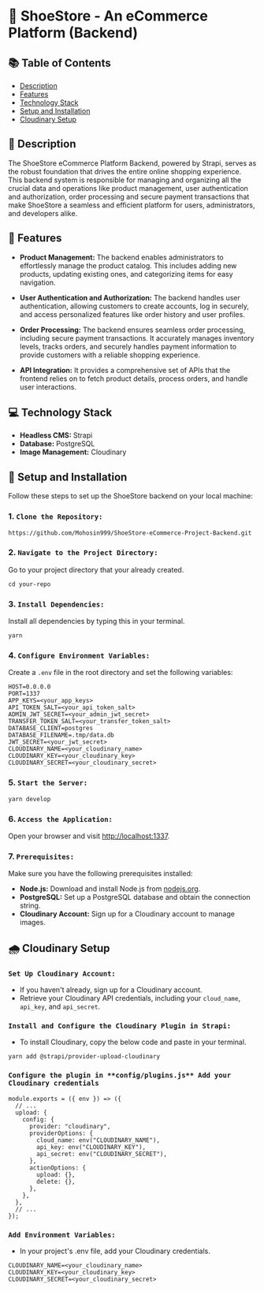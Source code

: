 # 👞 ShoeStore - An eCommerce Platform (Backend)

## 📚 Table of Contents

- [Description](#-description)
- [Features](#-features)
- [Technology Stack](#-technology-stack)
- [Setup and Installation](#-setup-and-installation)
- [Cloudinary Setup](#-cloudinary-setup)

## 📖 Description

The ShoeStore eCommerce Platform Backend, powered by Strapi, serves as the robust foundation that drives the entire online shopping experience. This backend system is responsible for managing and organizing all the crucial data and operations like product management, user authentication and authorization, order processing and secure payment transactions that make ShoeStore a seamless and efficient platform for users, administrators, and developers alike.

## 🔆 Features

- **Product Management:** The backend enables administrators to effortlessly manage the product catalog. This includes adding new products, updating existing ones, and categorizing items for easy navigation.

- **User Authentication and Authorization:** The backend handles user authentication, allowing customers to create accounts, log in securely, and access personalized features like order history and user profiles.

- **Order Processing:** The backend ensures seamless order processing, including secure payment transactions. It accurately manages inventory levels, tracks orders, and securely handles payment information to provide customers with a reliable shopping experience.

- **API Integration:** It provides a comprehensive set of APIs that the frontend relies on to fetch product details, process orders, and handle user interactions.

## 💻 Technology Stack

- **Headless CMS:** Strapi
- **Database:** PostgreSQL
- **Image Management:** Cloudinary

## 🚀 Setup and Installation

Follow these steps to set up the ShoeStore backend on your local machine:

### 1. `Clone the Repository:`

```
https://github.com/Mohosin999/ShoeStore-eCommerce-Project-Backend.git
```

### 2. `Navigate to the Project Directory:`

Go to your project directory that your already created.

```
cd your-repo
```

### 3. `Install Dependencies:`

Install all dependencies by typing this in your terminal.

```
yarn
```

### 4. `Configure Environment Variables:`

Create a `.env` file in the root directory and set the following variables:

```
HOST=0.0.0.0
PORT=1337
APP_KEYS=<your_app_keys>
API_TOKEN_SALT=<your_api_token_salt>
ADMIN_JWT_SECRET=<your_admin_jwt_secret>
TRANSFER_TOKEN_SALT=<your_transfer_token_salt>
DATABASE_CLIENT=postgres
DATABASE_FILENAME=.tmp/data.db
JWT_SECRET=<your_jwt_secret>
CLOUDINARY_NAME=<your_cloudinary_name>
CLOUDINARY_KEY=<your_cloudinary_key>
CLOUDINARY_SECRET=<your_cloudinary_secret>
```

### 5. `Start the Server:`

```
yarn develop
```

### 6. `Access the Application:`

Open your browser and visit [http://localhost:1337](http://localhost:1337).

### 7. `Prerequisites:`

Make sure you have the following prerequisites installed:

- **Node.js:** Download and install Node.js from [nodejs.org](https://nodejs.org/en).
- **PostgreSQL:** Set up a PostgreSQL database and obtain the connection string.
- **Cloudinary Account:** Sign up for a Cloudinary account to manage images.

## 🌧️ Cloudinary Setup

### `Set Up Cloudinary Account:`

- If you haven't already, sign up for a Cloudinary account.
- Retrieve your Cloudinary API credentials, including your `cloud_name`, `api_key`, and `api_secret`.

### `Install and Configure the Cloudinary Plugin in Strapi:`

- To install Cloudinary, copy the below code and paste in your terminal.

```
yarn add @strapi/provider-upload-cloudinary
```

### `Configure the plugin in **config/plugins.js** Add your Cloudinary credentials`

```
module.exports = ({ env }) => ({
  // ...
  upload: {
    config: {
      provider: "cloudinary",
      providerOptions: {
        cloud_name: env("CLOUDINARY_NAME"),
        api_key: env("CLOUDINARY_KEY"),
        api_secret: env("CLOUDINARY_SECRET"),
      },
      actionOptions: {
        upload: {},
        delete: {},
      },
    },
  },
  // ...
});
```

### `Add Environment Variables:`

- In your project's .env file, add your Cloudinary credentials.

```
CLOUDINARY_NAME=<your_cloudinary_name>
CLOUDINARY_KEY=<your_cloudinary_key>
CLOUDINARY_SECRET=<your_cloudinary_secret>
```

